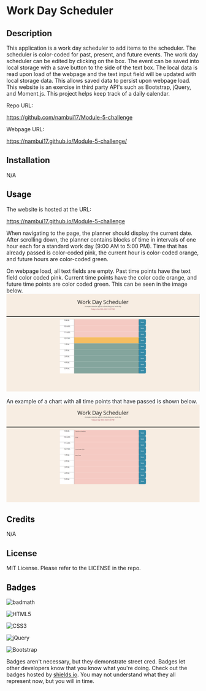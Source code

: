 # Work Day Scheduler

## Description

This application is a work day scheduler to add items to the scheduler. The scheduler is color-coded for past, present, and future events. The work day scheduler can be edited by clicking on the box. The event can be saved into local storage with a save button to the side of the text box. The local data is read upon load of the webpage and the text input field will be updated with local storage data. This allows saved data to persist upon webpage load. This website is an exercise in third party API's such as Bootstrap, jQuery, and Moment.js. This project helps keep track of a daily calendar. 

Repo URL:

https://github.com/nambui17/Module-5-challenge

Webpage URL:

https://nambui17.github.io/Module-5-challenge/


## Installation

N/A

## Usage

The website is hosted at the URL:

https://nambui17.github.io/Module-5-challenge

When navigating to the page, the planner should display the current date. After scrolling down, the planner contains blocks of time in intervals of one hour each for a standard work day (9:00 AM to 5:00 PM). Time that has already passed is color-coded pink, the current hour is color-coded orange, and future hours are color-coded green.

On webpage load, all text fields are empty. Past time points have the text field color coded pink. Current time points have the color code orange, and future time points are color coded green. This can be seen in the image below.
![Empty Schedule](assets/images/Empty-Schedule.png)

An example of a chart with all time points that have passed is shown below.
![Past Items](assets/images/Past-Items-Schedule.png)

## Credits

N/A

## License

MIT License. Please refer to the LICENSE in the repo.

## Badges

![badmath](https://img.shields.io/github/languages/top/nielsenjared/badmath)

![HTML5](https://img.shields.io/badge/HTML5-E34F26?style=for-the-badge&logo=html5&logoColor=white)

![CSS3](https://img.shields.io/badge/CSS3-1572B6?style=for-the-badge&logo=css3&logoColor=white)

![jQuery](https://img.shields.io/badge/jQuery-0769AD?style=for-the-badge&logo=jquery&logoColor=white)

![Bootstrap](https://img.shields.io/badge/Bootstrap-563D7C?style=for-the-badge&logo=bootstrap&logoColor=white)

Badges aren't necessary, but they demonstrate street cred. Badges let other developers know that you know what you're doing. Check out the badges hosted by [shields.io](https://shields.io/). You may not understand what they all represent now, but you will in time.
